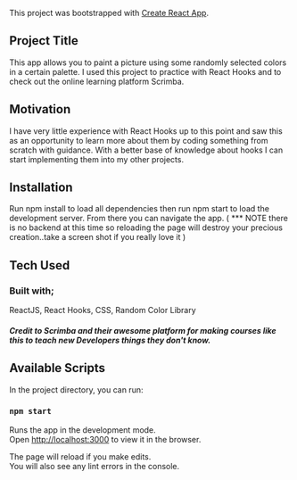 This project was bootstrapped with [Create React App](https://github.com/facebook/create-react-app).

## Project Title

This app allows you to paint a picture using some randomly selected colors in a certain palette. I used this project to practice with React Hooks and to check out the online learning platform Scrimba.

## Motivation

I have very little experience with React Hooks up to this point and saw this as an opportunity to learn more about them by coding something from scratch with guidance. With a better base of knowledge about hooks I can start implementing them into my other projects.

## Installation

Run npm install to load all dependencies then run npm start to load the development server. From there you can navigate the app. ( *** NOTE there is no backend at this time so reloading the page will destroy your precious creation..take a screen shot if you really love it )

## Tech Used
### Built with;
ReactJS, React Hooks, CSS, Random Color Library

##### Credit to Scrimba and their awesome platform for making courses like this to teach new Developers things they don't know.


## Available Scripts

In the project directory, you can run:

### `npm start`

Runs the app in the development mode.<br />
Open [http://localhost:3000](http://localhost:3000) to view it in the browser.

The page will reload if you make edits.<br />
You will also see any lint errors in the console.


